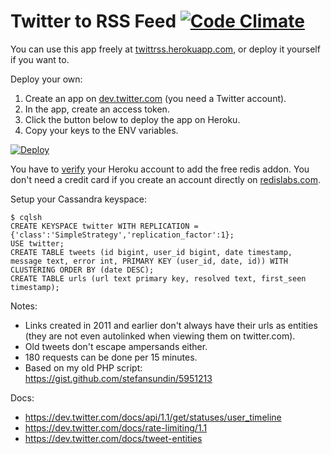 # Twitter to RSS Feed [![Code Climate](https://codeclimate.com/github/stefansundin/twitter-rss/badges/gpa.svg)](https://codeclimate.com/github/stefansundin/twitter-rss)

You can use this app freely at [twittrss.herokuapp.com](https://twittrss.herokuapp.com/), or deploy it yourself if you want to.

Deploy your own:

1. Create an app on [dev.twitter.com](https://dev.twitter.com/apps) (you need a Twitter account).
2. In the app, create an access token.
3. Click the button below to deploy the app on Heroku.
4. Copy your keys to the ENV variables.

[![Deploy](https://www.herokucdn.com/deploy/button.png)](https://heroku.com/deploy?template=https://github.com/stefansundin/twitter-rss)

You have to [verify](https://heroku.com/verify) your Heroku account to add the free redis addon. You don't need a credit card if you create an account directly on [redislabs.com](https://redislabs.com).

Setup your Cassandra keyspace:

```
$ cqlsh
CREATE KEYSPACE twitter WITH REPLICATION = {'class':'SimpleStrategy','replication_factor':1};
USE twitter;
CREATE TABLE tweets (id bigint, user_id bigint, date timestamp, message text, error int, PRIMARY KEY (user_id, date, id)) WITH CLUSTERING ORDER BY (date DESC);
CREATE TABLE urls (url text primary key, resolved text, first_seen timestamp);
```

Notes:
- Links created in 2011 and earlier don't always have their urls as entities (they are not even autolinked when viewing them on twitter.com).
- Old tweets don't escape ampersands either.
- 180 requests can be done per 15 minutes.
- Based on my old PHP script: https://gist.github.com/stefansundin/5951213

Docs:
- https://dev.twitter.com/docs/api/1.1/get/statuses/user_timeline
- https://dev.twitter.com/docs/rate-limiting/1.1
- https://dev.twitter.com/docs/tweet-entities
